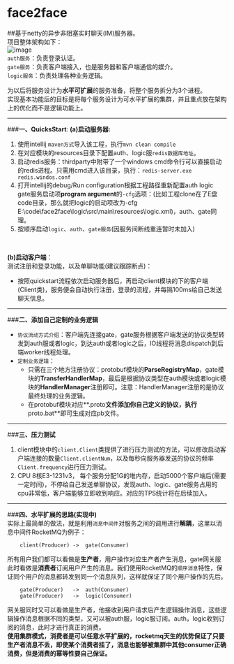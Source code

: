 # face2face
##基于netty的异步非阻塞实时聊天(IM)服务器。<br>
项目整体架构如下：<br>
![image](https://github.com/a2888409/face2face/blob/master/arch.png)<br> 
`auth服务`：负责登录认证。<br> 
`gate服务`：负责客户端接入，也是服务器和客户端通信的媒介。<br> 
`logic服务`：负责处理各种业务逻辑。<br>

为以后将服务设计为**水平可扩展**的服务准备，将整个服务拆分为3个进程。<br>
实现基本功能后的目标是将每个服务设计为可水平扩展的集群，并且重点放在架构上的优化而不是逻辑功能上。<br>

----------
###**一、QuicksStart**:
**(a)启动服务器:**<br>

 1. 使用intellij `maven方式`导入该工程，执行`mvn clean compile`<br>
 2. 在对应模块的resources目录下配置auth、logic服`redis数据库地址`。<br>
 3. 启动redis服务：thirdparty中附带了一个windows cmd命令行可以直接启动的redis进程。只需用cmd进入该目录，执行：`redis-server.exe redis.windos.conf`<br>
 4. 打开intellij的debug/Run configuration根据工程路径重新配置auth logic gate服务启动项**program argument**的`-cfg`选项：(比如工程clone在了E盘code目录，那么就把logic的启动项改为-cfg E:\code\face2face\logic\src\main\resources\logic.xml)，auth、gate同理。<br>
 5. 按顺序启动`logic`、`auth`、`gate服务`(因服务间断线重连暂时未加入)<br>
<br>

**(b)启动客户端**：<br>
测试注册和登录功能，以及单聊功能(建议跟踪断点)：<br>

 - 按照quickstart流程依次启动服务器后，再启动client模块的下的客户端(Client类)，服务便会自动执行注册，登录的流程，并每隔100ms给自己发送聊天信息。<br>

----------
###**二、添加自己定制的业务逻辑**<br>
 - `协议流动方式介绍`：客户端先连接gate，gate服务根据客户端发送的协议类型转发到auth服或者logic，到达auth或者logic之后，IO线程将消息dispatch到后端worker线程处理。<br>
 - `定制业务逻辑`：<br>
    - 只需在三个地方注册协议：protobuf模块的**ParseRegistryMap**，gate模块的**TransferHandlerMap**，最后是根据协议类型在auth模块或者logic模块的**HandlerManager**注册即可。注意：HandlerManager注册的是协议最终处理的业务逻辑。<br>
    - 在protobuf模块对应**.proto**文件添加你自己定义的协议，执行**proto.bat**即可生成对应pb文件。<br>

----------
###**三、压力测试**<br>
 1. client模块中的`client.Client`类提供了进行压力测试的方法，可以修改启动客户端连接的数量`Client.clientNum`，以及每秒向服务器发送的协议的频率`Client.frequency`进行压力测试。<br>
 2. CPU 8核E3-1231v3， 每个服务分配1G的堆内存，启动5000个客户端后(需要一定时间)，不停给自己发送单聊协议，发现auth、logic、gate服务占用的cpu非常低，客户端能够立即收到响应。对应的TPS统计将在后续加入。<br>

----------
###**四、水平扩展的思路(实现中)**<br>
实际上最简单的做法，就是利用`消息中间件`对服务之间的调用进行**解耦**，这里以消息中间件RocketMQ为例子：
```
    client(Producer) ->  gate(Consumer)
```
所有用户我们都可以看做是**生产者**，用户操作对应生产者产生消息，gate网关服此时看做是**消费者**订阅用户产生的消息。我们使用RocketMQ的`顺序消息`特性，保证同个用户的消息都转发到同一个消息队列，这样就保证了同个用户操作的先后。
```
    gate(Producer)   ->  auth(Consumer)
    gate(Producer)   ->  logic(Consumer)
```
网关服同时又可以看做是生产者，他接收到用户请求后产生逻辑操作消息，这些逻辑操作消息根据不同的类型，又可以被auth服，logic服订阅。auth，logic收到订阅的消息，此时才进行真正的消费。<br>
**使用集群模式，消费者是可以任意水平扩展的，rocketmq天生的优势保证了只要生产者消息不丢，即使某个消费者挂了，消息也能够被集群中其他consumer正确消费，但是消费的幂等性要自己保证。**













